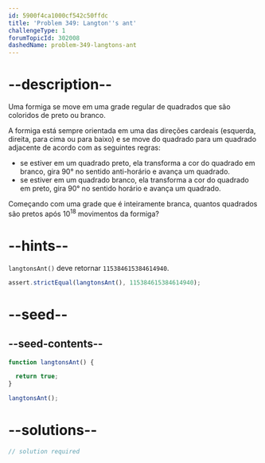 ```yaml
---
id: 5900f4ca1000cf542c50ffdc
title: 'Problem 349: Langton''s ant'
challengeType: 1
forumTopicId: 302008
dashedName: problem-349-langtons-ant
---
```


# --description--

Uma formiga se move em uma grade regular de quadrados que são coloridos de preto ou branco.

A formiga está sempre orientada em uma das direções cardeais (esquerda, direita, para cima ou para baixo) e se move do quadrado para um quadrado adjacente de acordo com as seguintes regras:

- se estiver em um quadrado preto, ela transforma a cor do quadrado em branco, gira 90° no sentido anti-horário e avança um quadrado.
- se estiver em um quadrado branco, ela transforma a cor do quadrado em preto, gira 90° no sentido horário e avança um quadrado.

Começando com uma grade que é inteiramente branca, quantos quadrados são pretos após ${10}^{18}$ movimentos da formiga?

# --hints--

`langtonsAnt()` deve retornar `115384615384614940`.

```js
assert.strictEqual(langtonsAnt(), 115384615384614940);
```

# --seed--

## --seed-contents--

```js
function langtonsAnt() {

  return true;
}

langtonsAnt();
```

# --solutions--

```js
// solution required
```
